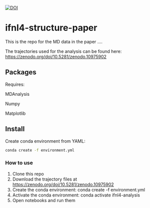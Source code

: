 [![DOI](https://zenodo.org/badge/DOI/10.5281/zenodo.10976282.svg)](https://doi.org/10.5281/zenodo.10976282)
# ifnl4-structure-paper

This is the repo for the MD data in the paper ....

The trajectories used for the analysis can be found here: https://zenodo.org/doi/10.5281/zenodo.10975902

## Packages
Requires:

MDAnalysis

Numpy

Matplotlib

## Install
Create conda environment from YAML:
```sh
conda create -f environment.yml
```

### How to use
1) Clone this repo
2) Download the trajectory files at https://zenodo.org/doi/10.5281/zenodo.10975902
3) Create the conda environment: conda create -f environment.yml
4) Activate the conda environment: conda activate ifnl4-analysis
5) Open notebooks and run them
